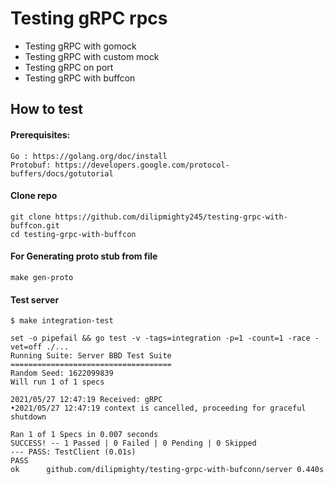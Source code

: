 # Testing gRPC rpcs

- Testing gRPC with gomock
- Testing gRPC with custom mock
- Testing gRPC on port
- Testing gRPC with buffcon


## How to test
#### Prerequisites:
```
Go : https://golang.org/doc/install
Protobuf: https://developers.google.com/protocol-buffers/docs/gotutorial
```
#### Clone repo
```
git clone https://github.com/dilipmighty245/testing-grpc-with-buffcon.git
cd testing-grpc-with-buffcon
````
#### For Generating proto stub from file
```
make gen-proto 
```
#### Test server
```
$ make integration-test

set -o pipefail && go test -v -tags=integration -p=1 -count=1 -race -vet=off ./...
Running Suite: Server BBD Test Suite
====================================
Random Seed: 1622099839
Will run 1 of 1 specs

2021/05/27 12:47:19 Received: gRPC
•2021/05/27 12:47:19 context is cancelled, proceeding for graceful shutdown

Ran 1 of 1 Specs in 0.007 seconds
SUCCESS! -- 1 Passed | 0 Failed | 0 Pending | 0 Skipped
--- PASS: TestClient (0.01s)
PASS
ok  	github.com/dilipmighty/testing-grpc-with-bufconn/server	0.440s

